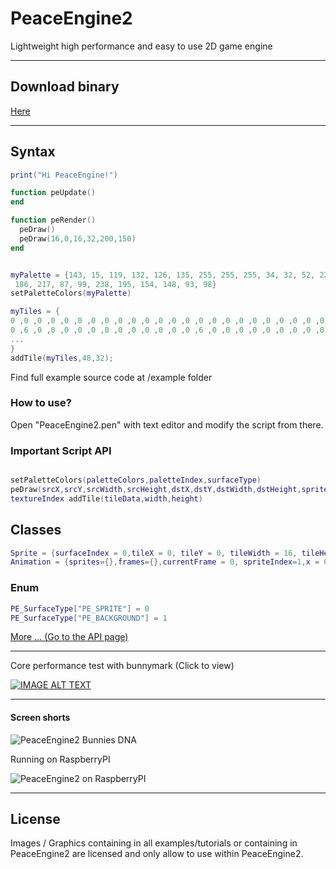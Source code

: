 # PeaceEngine2
Lightweight high performance and easy to use 2D game engine


---
## Download binary

[Here](https://github.com/peacedeveloper1/PeaceEngine2/releases)

---
## Syntax

```lua
print("Hi PeaceEngine!")

function peUpdate()
end 

function peRender()
  peDraw()
  peDraw(16,0,16,32,200,150)
end 


myPalette = {143, 15, 119, 132, 126, 135, 255, 255, 255, 34, 32, 52, 224, 208, 208, 179, 160, 160, 52, 52, 52, 0, 0, 0, 69, 40, 60, 215, 123,
 186, 217, 87, 99, 238, 195, 154, 148, 93, 98}
setPaletteColors(myPalette)

myTiles = {
0 ,0 ,0 ,0 ,0 ,0 ,0 ,0 ,0 ,0 ,0 ,0 ,0 ,0 ,0 ,0 ,0 ,0 ,0 ,0 ,0 ,0 ,0 ,0 ,0 ,0 ,0 ,0 ,0 ,0 ,0 ,0 ,0 ,0 ,0 ,0 ,0 ,0 ,0 ,0 ,0 ,0 ,0 ,0 ,0 ,0 ,0 ,0 ,
0 ,6 ,0 ,0 ,0 ,0 ,0 ,0 ,0 ,0 ,0 ,0 ,0 ,0 ,6 ,0 ,0 ,0 ,0 ,0 ,0 ,0 ,0 ,0 ,0 ,0 ,0 ,0 ,0 ,0 ,3 ,0 ,0 ,5 ,0 ,0 ,0 ,0 ,0 ,0 ,0 ,0 ,0 ,0 ,0 ,0 ,5 ,0 ,
...
}
addTile(myTiles,48,32);

```

Find full example source code at \/example folder

### How to use?

Open "PeaceEngine2.pen" with text editor and modify the script from there.


### Important Script API
```lua 

setPaletteColors(paletteColors,paletteIndex,surfaceType)
peDraw(srcX,srcY,srcWidth,srcHeight,dstX,dstY,dstWidth,dstHeight,spriteIndex,angle,centerX,centerY,flipX,flipY,surfaceType)
textureIndex addTile(tileData,width,height)

```


## Classes
```lua
Sprite = {surfaceIndex = 0,tileX = 0, tileY = 0, tileWidth = 16, tileHeight = 16, x = 0, y = 0, width = 16, height = 16,angle = 0,centerX = 0,centerY = 0,flipX = false,flipY = false}
Animation = {sprites={},frames={},currentFrame = 0, spriteIndex=1,x = 0, y = 0,isPlaying = true}
```


### Enum
```lua 
PE_SurfaceType["PE_SPRITE"] = 0
PE_SurfaceType["PE_BACKGROUND"] = 1
```

[More ... (Go to the API page)](https://github.com/peacedeveloper1/PeaceEngine2/blob/main/API.md)  

---
Core performance test with bunnymark (Click to view)

[![IMAGE ALT TEXT](https://cdn.discordapp.com/attachments/577971781252546561/822748728824823828/unknown.png)](http://www.youtube.com/watch?v=NCBJsfpKvFM "PeaceEngine2")

---

#### Screen shorts

![PeaceEngine2 Bunnies DNA](https://cdn.discordapp.com/attachments/823311342441857115/824496643520331776/PeaceEngine2-anim-dna2x.gif)


Running on RaspberryPI

![PeaceEngine2 on RaspberryPI](https://cdn.discordapp.com/attachments/823311342441857115/824506557286055936/unknown.png)


---

## License 

Images / Graphics containing in all examples/tutorials or containing in PeaceEngine2 are licensed and only allow to use within PeaceEngine2. 



